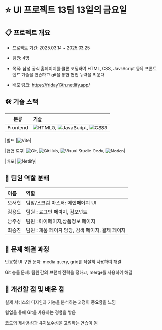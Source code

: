 # ⭐️ UI 프로젝트 13팀 13일의 금요일

## 📋 프로젝트 개요

- 프로젝트 기간: 2025.03.14 ~ 2025.03.25

- 팀원: 4명

- 목적: 삼성 공식 홈페이지를 클론 코딩하여 HTML, CSS, JavaScript 등의 프론트엔드 기술을 연습하고 git을 통한 협업 능력을 키운다.

- 배포 링크: https://friday13th.netlify.app/

## 🛠️ 기술 스택

|   분류   | 기술                                                                                                                                                                                                                                                                                                                                            |
| :------: | :---------------------------------------------------------------------------------------------------------------------------------------------------------------------------------------------------------------------------------------------------------------------------------------------------------------------------------------------- |
| Frontend | ![HTML5](https://img.shields.io/badge/html5-%23E34F26.svg?style=for-the-badge&logo=html5&logoColor=white), ![JavaScript](https://img.shields.io/badge/javascript-%23323330.svg?style=for-the-badge&logo=javascript&logoColor=%23F7DF1E), ![CSS3](https://img.shields.io/badge/css3-%231572B6.svg?style=for-the-badge&logo=css3&logoColor=white) |

|빌드 |![Vite](https://img.shields.io/badge/vite-%23646CFF.svg?style=for-the-badge&logo=vite&logoColor=white)|

|협업 도구| ![Git](https://img.shields.io/badge/git-%23F05033.svg?style=for-the-badge&logo=git&logoColor=white), ![GitHub](https://img.shields.io/badge/github-%23121011.svg?style=for-the-badge&logo=github&logoColor=white), ![Visual Studio Code](https://img.shields.io/badge/Visual%20Studio%20Code-0078d7.svg?style=for-the-badge&logo=visual-studio-code&logoColor=white), ![Notion](https://img.shields.io/badge/Notion-%23000000.svg?style=for-the-badge&logo=notion&logoColor=white)|

|배포| ![Netlify](https://img.shields.io/badge/netlify-%23000000.svg?style=for-the-badge&logo=netlify&logoColor=#00C7B7)|

## 🔄 팀원 역할 분배

| 이름   | 역할                                              |
| :----- | :------------------------------------------------ |
| 오서현 | 팀장/스크럼 마스터: 메인페이지 UI                 |
| 김용오 | 팀원 : 로그인 페이지, 컴포넌트                    |
| 남주성 | 팀원 : 마이페이지,상품정보 페이지                 |
| 최승진 | 팀원 : 제품 페이지 담당, 검색 페이지, 결제 페이지 |

## 📢 문제 해결 과정

반응형 UI 구현 문제: media query, grid를 적절히 사용하여 해결

Git 충돌 문제: 팀원 간의 브랜치 전략을 정하고, merge를 사용하여 해결

## 📌 개선할 점 및 배운 점

실제 서비스의 디자인과 기능을 분석하는 과정이 중요함을 느낌

협업을 통해 Git을 사용하는 경험을 쌓음

코드의 재사용성과 유지보수성을 고려하는 연습이 됨
